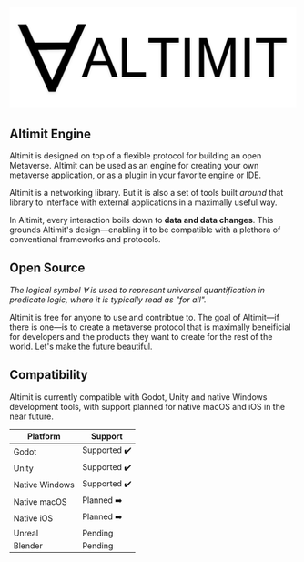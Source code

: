 ![Altimit logo](/logo.png)

## Altimit Engine

Altimit is designed on top of a flexible protocol for building an open Metaverse. Altimit can be used as an engine for creating your own metaverse application, or as a plugin in your favorite engine or IDE.

Altimit is a networking library. But it is also a set of tools built <i>around</i> that library to interface with external applications in a maximally useful way.

In Altimit, every interaction boils down to <b>data and data changes</b>. This grounds Altimit's design—enabling it to be compatible with a plethora of conventional frameworks and protocols.

## Open Source

<i>The logical symbol ∀ is used to represent universal quantification in predicate logic, where it is typically read as "for all".</i>

Altimit is free for anyone to use and contribtue to. The goal of Altimit—if there is one—is to create a metaverse protocol that is maximally beneificial for developers and the products they want to create for the rest of the world. Let's make the future beautiful.

## Compatibility

Altimit is currently compatible with Godot, Unity and native Windows development tools, with support planned for native macOS and iOS in the near future.

Platform | Support |
--- | --- | 
Godot | Supported ✔️ |
Unity | Supported ✔️ |
Native Windows | Supported ✔️ |
Native macOS | Planned ➡️ |
Native iOS | Planned ➡️ |
Unreal | Pending |
Blender | Pending |
